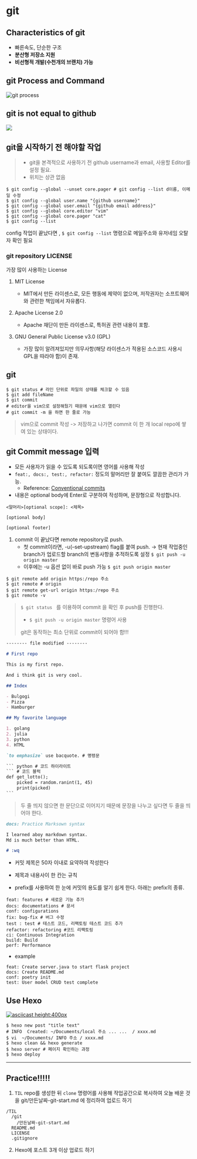 # git

## Characteristics of git

- 빠른속도, 단순한 구조
- **분산형 저장소 지원** 
- **비선형적 개발(수천개의 브랜치) 가능**



## git Process and Command

![git process](https://camo.githubusercontent.com/6101a2b0f170b0a22db8b1077bfa2c6d7fb172bf/68747470733a2f2f692e737461636b2e696d6775722e636f6d2f4d676156392e706e67)





## git is not equal to github

![](https://camo.githubusercontent.com/2e66f084706a7257430210a85c45191cc4d6876b/687474703a2f2f312e62702e626c6f6773706f742e636f6d2f2d57593259704e72335736672f555936745a41632d4833492f4141414141414141424c592f784a3978337749593856382f73313630302f476974687562322e706e67)





## 

## git을 시작하기 전 해야할 작업

> - git을 본격적으로 사용하기 전 github username과 email, 사용할 Editor를 설정 필요.
> - 위치는 상관 없음

```` shell
$ git config --global --unset core.pager # git config --list d이름, 이메일 수정 
$ git config --global user.name "{github username}"
$ git config --global user.email "{github email address}"
$ git config --global core.editor "vim"
$ git config --global core.pager "cat"
$ git config --list
````

config 작업이 끝났다면 , `$ git config --list`  명령으로 메일주소와 유저네임 오탈자 확인 필요



### git repository LICENSE

가장 많이 사용하는 License 

1. MIT License
   - MIT에서 만든 라이센스로, 모든 행동에 제약이 없으며, 저작권자는 소프트웨어와 관련한 책임에서 자유롭다.
2. Apache License 2.0
   - Apache 재단이 만든 라이센스로, 특허권 관련 내용이 포함.

3. GNU General Public License v3.0 (GPL)
   - 가장 많이 알려져있지만 의무사항(해당 라이센스가 적용된 소스코드 사용시 GPL을 따라야 함)이 존재.



## git 

```` shell
$ git status # 라인 단위로 파일의 상태를 체크할 수 있음
$ git add fileName 
$ git commit
# editor을 vim으로 설정해뒀기 때문에 vim으로 열린다
# git commit -m 을 하면 한 줄로 가능
````

>vim으로 commit 작성 -> 저장하고 나가면 commit 이 한 개 local repo에 쌓여 있는 상태이다.



## git Commit message 입력

- 모든 사용자가 읽을 수 있도록 되도록이면 영어를 사용해 작성
- `feat:, docs:, test:, refactor:` 정도의 말머리만 잘 붙여도 깔끔한 관리가 가능.
  - Reference: [Conventional commits](https://www.conventionalcommits.org/en/v1.0.0-beta.2/)
- 내용은 optional body에 Enter로 구분하여 작성하며, 문장형으로 작성합니다.

```
<말머리>[optional scope]: <제목>

[optional body]

[optional footer]
```

1. commit 이 끝났다면 remote repository로 push.
   - 첫 commit이라면, -u(–set-upstream) flag를 붙여 push. -> 현재 작업중인 branch가 업로드할 branch의 변동사항을 추적하도록 설정
     `$ git push -u origin master`
   - 이후에는 -u 옵션 없이 바로 push 가능
     `$ git push origin master`



```` shell
$ git remote add origin https:/repo 주소
$ git remote # origin
$ git remote get-url origin https:/repo 주소
$ git remote -v
````

> `$ git status ` 를 이용하여 commit 을 확인 후 push를 진행한다.
>
> - `$ git push -u origin master` 명령어 사용 
>
> git은 동작하는 최소 단위로 commit이 되어야 함!!!



```markdown
-------- file modified --------

# First repo

This is my first repo.

And i think git is very cool.

## Index

- Bulgogi
- Pizza
- Hamburger

## My favorite language

1. golang
2. julia
3. python
4. HTML

`to emphasize` use bacquote. # 명령문

​``` python # 코드 하이라이트
​``` # 코드 블럭
def get_lotto();
	picked = random.ranint(1, 45)
	print(picked)
​```

```

> 두 줄 띄지 않으면 한 문단으로 이어지기 때문에 문장을 나누고 싶다면 두 줄을 띄어야 한다. 



````markdown
docs: Practice Marksown syntax

I learned aboy markdown syntax.
Md is much better than HTML.

# :wq
````





- 커밋 제목은 50자 이내로 요약하여 작성한다

- 제목과 내용사이 한 칸는 규칙
- prefix를 사용하여 한 눈에 커밋의 용도를 알기 쉽게 한다. 아래는 prefix의 종류.

```shell
feat: features # 새로운 기능 추가
docs: documentations # 문서
conf: configurations 
fix: bug-fix # 버그 수정
test : test # 테스트 코드, 리팩토링 테스트 코드 추가
refactor: refactoring #코드 리팩토링 
ci: Continuous Integration
build: Build
perf: Performance
```

- example

```shell
feat: Create server.java to start flask project
docs: Create README.md
conf: poetry init
test: User model CRUD test complete
```



## Use Hexo

[![asciicast height:400px](https://camo.githubusercontent.com/d2eb483b52f6b581a863adae66311ddbd0e52440/68747470733a2f2f61736369696e656d612e6f72672f612f3233333632362e737667)](https://asciinema.org/a/233626)

````shell
$ hexo new post "title text"
# INFO  Created: ~/Documents/local 주소 ... ...  / xxxx.md
$ vi  ~/Documents/ INFO 주소 / xxxx.md
$ hexo clean && hexo generate
$ hexo server # 페이지 확인하는 과정
$ hexo deploy

````



-------------------

## Practice!!!!!

1. `TIL` repo를 생성한 뒤 `clone` 명령어를 사용해 작업공간으로 복사하여 오늘 배운 것을 git/만든날짜-git-start.md 에 정리하여 업로드 하기

```
/TIL
  /git
    /만든날짜-git-start.md
  README.md
  LICENSE
  .gitignore
```

2. Hexo에 포스트 3개 이상 업로드 하기 

